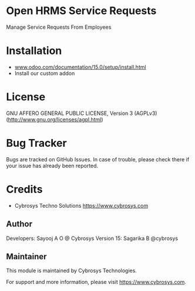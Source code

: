 Open HRMS Service Requests
==========================

Manage Service Requests From Employees


Installation
============
- www.odoo.com/documentation/15.0/setup/install.html
- Install our custom addon

License
=======
GNU AFFERO GENERAL PUBLIC LICENSE, Version 3 (AGPLv3)
(http://www.gnu.org/licenses/agpl.html)

Bug Tracker
===========
Bugs are tracked on GitHub Issues. In case of trouble, please check there if your issue has already been reported.

Credits
=======
* Cybrosys Techno Solutions <https://www.cybrosys.com>

Author
------

Developers: Sayooj A O @ Cybrosys
            Version 15: Sagarika B @cybrosys

Maintainer
----------

This module is maintained by Cybrosys Technologies.

For support and more information, please visit https://www.cybrosys.com.

